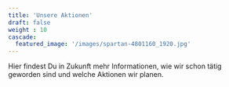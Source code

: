 ```yaml
---
title: 'Unsere Aktionen'
draft: false
weight : 10
cascade:
  featured_image: '/images/spartan-4801160_1920.jpg'
---
```


Hier findest Du in Zukunft mehr Informationen, wie wir schon tätig geworden sind und welche Aktionen wir planen.